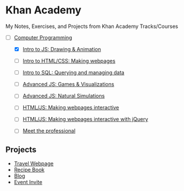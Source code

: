 # Khan Academy

My Notes, Exercises, and Projects from Khan Academy Tracks/Courses

- [ ] [Computer Programming](computer-programming#computer-programming)
  - [x] [Intro to JS: Drawing & Animation](computer-programming#intro-to-js-drawing--animation)
  - [ ] [Intro to HTML/CSS: Making webpages](computer-programming#intro-to-sql-querying-and-managing-data)
  - [ ] [Intro to SQL: Querying and managing data](computer-programming#intro-to-sql-querying-and-managing-data)
  - [ ] [Advanced JS: Games & Visualizations](computer-programming#advanced-js-games--visualizations)
  - [ ] [Advanced JS: Natural Simulations](computer-programming#advanced-js-natural-simulations)
  - [ ] [HTML/JS: Making webpages interactive](computer-programming#htmljs-making-webpages-interactive)
  - [ ] [HTML/JS: Making webpages interactive with jQuery](computer-programming#htmljs-making-webpages-interactive-with-jquery)
  - [ ] [Meet the professional](computer-programming#meet-the-professional)


## Projects

- [Travel Webpage](computer-programming/travel-webpage)
- [Recipe Book](computer-programming/recipe-book)
- [Blog](computer-programming/blog)
- [Event Invite](computer-programming/recipe-book)